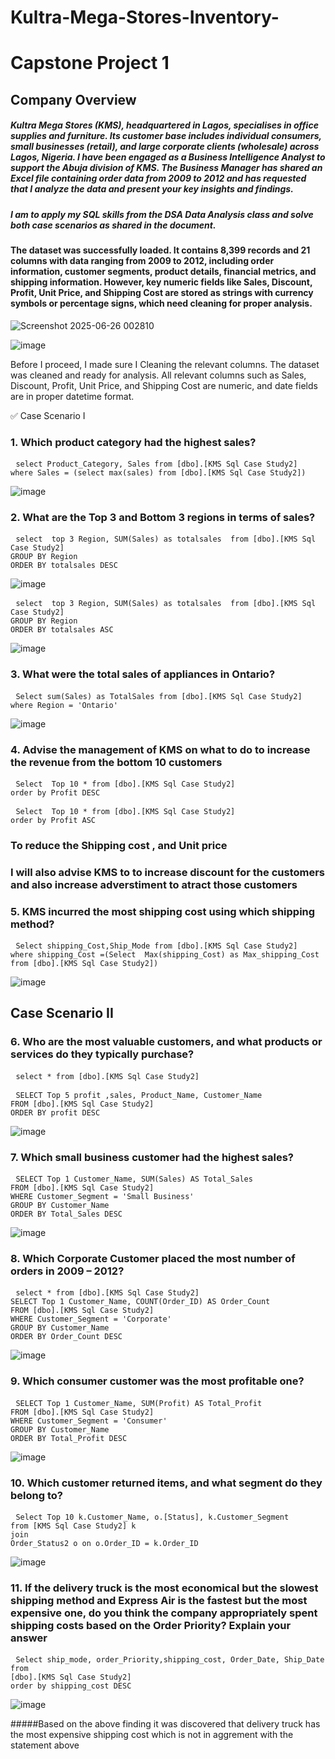 # Kultra-Mega-Stores-Inventory-
# Capstone Project 1
## Company Overview 
##### Kultra Mega Stores (KMS), headquartered in Lagos, specialises in office supplies and furniture. Its customer base includes individual consumers, small businesses (retail), and large corporate clients (wholesale) across Lagos, Nigeria. I have been engaged as a Business Intelligence Analyst to support the Abuja division of KMS. The Business Manager has shared an Excel file containing order data from 2009 to 2012 and has requested that I analyze the data and present your key insights and findings. 
##### I am to apply my SQL skills from the DSA Data Analysis class and solve both case scenarios as shared in the document. 

#### The dataset was successfully loaded. It contains 8,399 records and 21 columns with data ranging from 2009 to 2012, including order information, customer segments, product details, financial metrics, and shipping information. However, key numeric fields like Sales, Discount, Profit, Unit Price, and Shipping Cost are stored as strings with currency symbols or percentage signs, which need cleaning for proper analysis.

![Screenshot 2025-06-26 002810](https://github.com/user-attachments/assets/3e3dff70-47a9-4e1b-84b5-4aafb52cb4cd)

![image](https://github.com/user-attachments/assets/407dac72-f9bc-4353-94ed-b4bf74b53773)

Before I proceed, I made sure I Cleaning the relevant columns. The dataset was cleaned and ready for analysis. All relevant columns such as Sales, Discount, Profit, Unit Price, and Shipping Cost are numeric, and date fields are in proper datetime format.

✅ Case Scenario I
### 1. Which product category had the highest sales?
<pre> <code>select Product_Category, Sales from [dbo].[KMS Sql Case Study2]
where Sales = (select max(sales) from [dbo].[KMS Sql Case Study2])</code></pre>
![image](https://github.com/user-attachments/assets/e3cecd0f-aafb-4702-8a05-f252dae57adc)

### 2. What are the Top 3 and Bottom 3 regions in terms of sales?
<pre> <code>select  top 3 Region, SUM(Sales) as totalsales  from [dbo].[KMS Sql Case Study2]
GROUP BY Region
ORDER BY totalsales DESC</code></pre>
![image](https://github.com/user-attachments/assets/b298a014-3502-436f-8c79-710d5c0caf79)

<pre> <code>select  top 3 Region, SUM(Sales) as totalsales  from [dbo].[KMS Sql Case Study2]
GROUP BY Region
ORDER BY totalsales ASC</code></pre>

![image](https://github.com/user-attachments/assets/5bc75841-2600-4197-8838-e377d794ec91)

### 3. What were the total sales of appliances in Ontario?

<pre> <code>Select sum(Sales) as TotalSales from [dbo].[KMS Sql Case Study2]
where Region = 'Ontario'</code></pre>
![image](https://github.com/user-attachments/assets/717f03c9-aa87-4b17-8113-350607f8df47)


### 4. Advise the management of KMS on what to do to increase the revenue from the bottom 10 customers 
<pre> <code>Select  Top 10 * from [dbo].[KMS Sql Case Study2] 
order by Profit DESC</code></pre>

<pre> <code>Select  Top 10 * from [dbo].[KMS Sql Case Study2] 
order by Profit ASC</code></pre>
### To reduce the Shipping cost , and Unit price
### I will also advise KMS to to increase discount for the customers and also increase adverstiment to atract those customers

### 5. KMS incurred the most shipping cost using which shipping method?
<pre> <code>Select shipping_Cost,Ship_Mode from [dbo].[KMS Sql Case Study2]
where shipping_Cost =(Select  Max(shipping_Cost) as Max_shipping_Cost from [dbo].[KMS Sql Case Study2])</code></pre>

![image](https://github.com/user-attachments/assets/9ee3c211-e1c5-4454-9ed0-d8566dea2790)

## Case Scenario II 
### 6. Who are the most valuable customers, and what products or services do they typically purchase? 
<pre> <code>select * from [dbo].[KMS Sql Case Study2] </code></pre>
<pre> <code>SELECT Top 5 profit ,sales, Product_Name, Customer_Name
FROM [dbo].[KMS Sql Case Study2]
ORDER BY profit DESC</code></pre>

![image](https://github.com/user-attachments/assets/445cc60d-9107-40ce-baf5-4e3aacee307e)

### 7. Which small business customer had the highest sales? 
<pre> <code>SELECT Top 1 Customer_Name, SUM(Sales) AS Total_Sales
FROM [dbo].[KMS Sql Case Study2]
WHERE Customer_Segment = 'Small Business'
GROUP BY Customer_Name
ORDER BY Total_Sales DESC</code></pre>

![image](https://github.com/user-attachments/assets/8952f775-ddc0-460e-8653-04c01f5017d6)

### 8. Which Corporate Customer placed the most number of orders in 2009 – 2012? 
<pre> <code>select * from [dbo].[KMS Sql Case Study2]
SELECT Top 1 Customer_Name, COUNT(Order_ID) AS Order_Count
FROM [dbo].[KMS Sql Case Study2]
WHERE Customer_Segment = 'Corporate'
GROUP BY Customer_Name
ORDER BY Order_Count DESC</code></pre>

![image](https://github.com/user-attachments/assets/2e4470fb-8adc-4f99-91f3-0929c6b08345)

### 9. Which consumer customer was the most profitable one? 
<pre> <code>SELECT Top 1 Customer_Name, SUM(Profit) AS Total_Profit
FROM [dbo].[KMS Sql Case Study2]
WHERE Customer_Segment = 'Consumer'
GROUP BY Customer_Name
ORDER BY Total_Profit DESC</code></pre>

![image](https://github.com/user-attachments/assets/b3d9aa4c-7a2d-43cd-a358-a203d7377126)

### 10. Which customer returned items, and what segment do they belong to? 
<pre> <code>Select Top 10 k.Customer_Name, o.[Status], k.Customer_Segment
from [KMS Sql Case Study2] k
join
Order_Status2 o on o.Order_ID = k.Order_ID </code></pre>
![image](https://github.com/user-attachments/assets/0632f435-1d63-4e5f-a17f-263ce8983c41)


### 11. If the delivery truck is the most economical but the slowest shipping method and Express Air is the fastest but the most expensive one, do you think the company appropriately spent shipping costs based on the Order Priority? Explain your answer
<pre> <code>Select ship_mode, order_Priority,shipping_cost, Order_Date, Ship_Date from 
[dbo].[KMS Sql Case Study2]
order by shipping_cost DESC</code></pre>

![image](https://github.com/user-attachments/assets/039dd8b0-8326-4f46-85f9-d8f0b3a2f51e)

#####Based on the above finding it was discovered that  delivery truck has the most expensive shipping cost which is not in aggrement with the statement above



